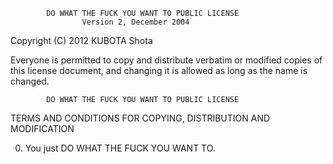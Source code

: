             DO WHAT THE FUCK YOU WANT TO PUBLIC LICENSE
                    Version 2, December 2004

 Copyright (C) 2012 KUBOTA Shota

 Everyone is permitted to copy and distribute verbatim or modified
 copies of this license document, and changing it is allowed as long
 as the name is changed.

            DO WHAT THE FUCK YOU WANT TO PUBLIC LICENSE
   TERMS AND CONDITIONS FOR COPYING, DISTRIBUTION AND MODIFICATION

  0. You just DO WHAT THE FUCK YOU WANT TO.
